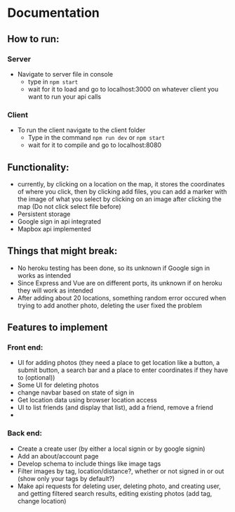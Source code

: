 # Documentation
## How to run:
### Server
- Navigate to server file in console
    - type in ```npm start```
    - wait for it to load and go to localhost:3000 on whatever client you want to run your api calls
### Client
- To run the client navigate to the client folder
    - Type in the command `npm run dev` or `npm start`
    - wait for it to compile and go to localhost:8080

## Functionality:
- currently, by clicking on a location on the map, it stores the coordinates of where you click, then by clicking add files, you can add a marker with the image of what you select by clicking on an image after clicking the map (Do not click select file before)
- Persistent storage
- Google sign in api integrated
- Mapbox api implemented


## Things that might break: 
- No heroku testing has been done, so its unknown if Google sign in works as intended
- Since Express and Vue are on different ports, its unknown if on heroku they will work as intended
- After adding about 20 locations, something random error occured when trying to add another photo, deleting the user fixed the problem


## Features to implement
### Front end:
- UI for adding photos (they need a place to get location like a button, a submit button, a search bar and a place to enter coordinates if they have to (optional))
- Some UI for deleting photos
- change navbar based on state of sign in
- Get location data using browser location access
- UI to list friends (and display that list), add a friend, remove a friend
- 
### Back end:
- Create a create user (by either a local signin or by google signin)
- Add an about/account page
- Develop schema to include things like image tags
- Filter images by tag, location/distance?, whether or not signed in or out (show only your tags by default?)
- Make api requests for deleting user, deleting photo, and creating user, and getting filtered search results, editing existing photos (add tag, change location)

